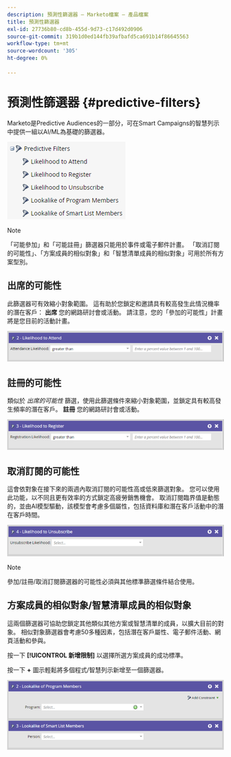 ```yaml
---
description: 預測性篩選器 — Marketo檔案 — 產品檔案
title: 預測性篩選器
exl-id: 27736b80-cd8b-455d-9d73-c17d492d0906
source-git-commit: 319b1d0ed144fb39afbafd5ca691b14f86645563
workflow-type: tm+mt
source-wordcount: '305'
ht-degree: 0%

---
```


# 預測性篩選器 {#predictive-filters}

Marketo是Predictive Audiences的一部分，可在Smart Campaigns的智慧列示中提供一組以AI/ML為基礎的篩選器。

![影像1](assets/predictive-filters-1.png)

>[!NOTE]
>
>「可能參加」和「可能註冊」篩選器只能用於事件或電子郵件計畫。 「取消訂閱的可能性」、「方案成員的相似對象」和「智慧清單成員的相似對象」可用於所有方案型別。

## 出席的可能性

此篩選器可有效縮小對象範圍。 這有助於您鎖定和邀請具有較高發生此情況機率的潛在客戶： **出席** 您的網路研討會或活動。 請注意，您的「參加的可能性」計畫將是您目前的活動計畫。

![影像2](assets/predictive-filters-2.png)

## 註冊的可能性

類似於 _出席的可能性_ 篩選，使用此篩選條件來縮小對象範圍，並鎖定具有較高發生頻率的潛在客戶。 **註冊** 您的網路研討會或活動。

![影像3](assets/predictive-filters-3.png)

## 取消訂閱的可能性

這會依對象在接下來的兩週內取消訂閱的可能性高或低來篩選對象。 您可以使用此功能，以不同且更有效率的方式鎖定高疲勞銷售機會。 取消訂閱臨界值是動態的，並由AI模型驅動，該模型會考慮多個屬性，包括資料庫和潛在客戶活動中的潛在客戶時間。

![影像4](assets/predictive-filters-4.png)

>[!NOTE]
>
>參加/註冊/取消訂閱篩選器的可能性必須與其他標準篩選條件結合使用。

## 方案成員的相似對象/智慧清單成員的相似對象

這兩個篩選器可協助您鎖定其他類似其他方案或智慧清單的成員，以擴大目前的對象。 相似對象篩選器會考慮50多種因素，包括潛在客戶屬性、電子郵件活動、網頁活動和參與。

按一下 **[!UICONTROL 新增限制]** 以選擇所選方案成員的成功標準。

按一下 **+** 圖示輕鬆將多個程式/智慧列示新增至一個篩選器。

![影像5](assets/predictive-filters-5.png)
